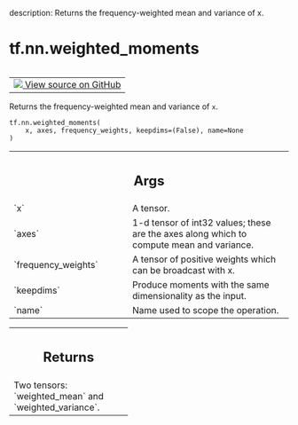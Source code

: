 description: Returns the frequency-weighted mean and variance of x.

<div itemscope itemtype="http://developers.google.com/ReferenceObject">
<meta itemprop="name" content="tf.nn.weighted_moments" />
<meta itemprop="path" content="Stable" />
</div>

# tf.nn.weighted_moments

<!-- Insert buttons and diff -->

<table class="tfo-notebook-buttons tfo-api nocontent" align="left">
<td>
  <a target="_blank" href="https://github.com/tensorflow/tensorflow/blob/r2.4/tensorflow/python/ops/nn_impl.py#L1471-L1493">
    <img src="https://www.tensorflow.org/images/GitHub-Mark-32px.png" />
    View source on GitHub
  </a>
</td>
</table>



Returns the frequency-weighted mean and variance of `x`.

<pre class="devsite-click-to-copy prettyprint lang-py tfo-signature-link">
<code>tf.nn.weighted_moments(
    x, axes, frequency_weights, keepdims=(False), name=None
)
</code></pre>



<!-- Placeholder for "Used in" -->


<!-- Tabular view -->
 <table class="responsive fixed orange">
<colgroup><col width="214px"><col></colgroup>
<tr><th colspan="2"><h2 class="add-link">Args</h2></th></tr>

<tr>
<td>
`x`
</td>
<td>
A tensor.
</td>
</tr><tr>
<td>
`axes`
</td>
<td>
1-d tensor of int32 values; these are the axes along which
to compute mean and variance.
</td>
</tr><tr>
<td>
`frequency_weights`
</td>
<td>
A tensor of positive weights which can be
broadcast with x.
</td>
</tr><tr>
<td>
`keepdims`
</td>
<td>
Produce moments with the same dimensionality as the input.
</td>
</tr><tr>
<td>
`name`
</td>
<td>
Name used to scope the operation.
</td>
</tr>
</table>



<!-- Tabular view -->
 <table class="responsive fixed orange">
<colgroup><col width="214px"><col></colgroup>
<tr><th colspan="2"><h2 class="add-link">Returns</h2></th></tr>
<tr class="alt">
<td colspan="2">
Two tensors: `weighted_mean` and `weighted_variance`.
</td>
</tr>

</table>

